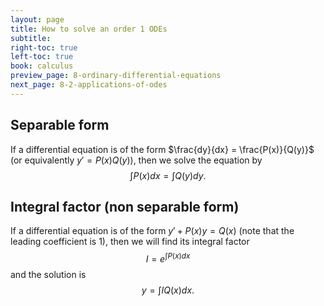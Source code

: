 ```yaml
---
layout: page
title: How to solve an order 1 ODEs
subtitle: 
right-toc: true
left-toc: true
book: calculus
preview_page: 8-ordinary-differential-equations
next_page: 8-2-applications-of-odes
---
```


## Separable form

If a differential equation is of the form $\frac{dy}{dx} = \frac{P(x)}{Q(y)}$ (or equivalently $y'=P(x)Q(y)$), then we solve the equation by 
$$\int P(x)dx = \int Q(y)dy.$$

## Integral factor (non separable form)

If a differential equation is of the form $y'+P(x)y=Q(x)$ (note that the leading coefficient is 1), then we will find its integral factor 
$$I=e^{\int P(x)dx}$$
and the solution is
$$y=\int IQ(x)dx.$$
